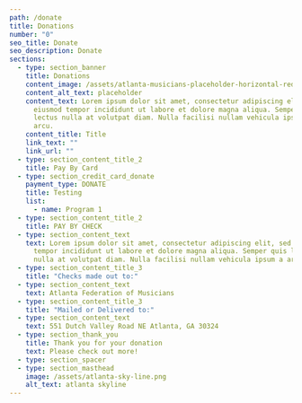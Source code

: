 ```yaml
---
path: /donate
title: Donations
number: "0"
seo_title: Donate
seo_description: Donate
sections:
  - type: section_banner
    title: Donations
    content_image: /assets/atlanta-musicians-placeholder-horizontal-red.png
    content_alt_text: placeholder
    content_text: Lorem ipsum dolor sit amet, consectetur adipiscing elit, sed do
      eiusmod tempor incididunt ut labore et dolore magna aliqua. Semper quis
      lectus nulla at volutpat diam. Nulla facilisi nullam vehicula ipsum a
      arcu.
    content_title: Title
    link_text: ""
    link_url: ""
  - type: section_content_title_2
    title: Pay By Card
  - type: section_credit_card_donate
    payment_type: DONATE
    title: Testing
    list:
      - name: Program 1
  - type: section_content_title_2
    title: PAY BY CHECK
  - type: section_content_text
    text: Lorem ipsum dolor sit amet, consectetur adipiscing elit, sed do eiusmod
      tempor incididunt ut labore et dolore magna aliqua. Semper quis lectus
      nulla at volutpat diam. Nulla facilisi nullam vehicula ipsum a arcu.
  - type: section_content_title_3
    title: "Checks made out to:"
  - type: section_content_text
    text: Atlanta Federation of Musicians
  - type: section_content_title_3
    title: "Mailed or Delivered to:"
  - type: section_content_text
    text: 551 Dutch Valley Road NE Atlanta, GA 30324
  - type: section_thank_you
    title: Thank you for your donation
    text: Please check out more!
  - type: section_spacer
  - type: section_masthead
    image: /assets/atlanta-sky-line.png
    alt_text: atlanta skyline
---
```

